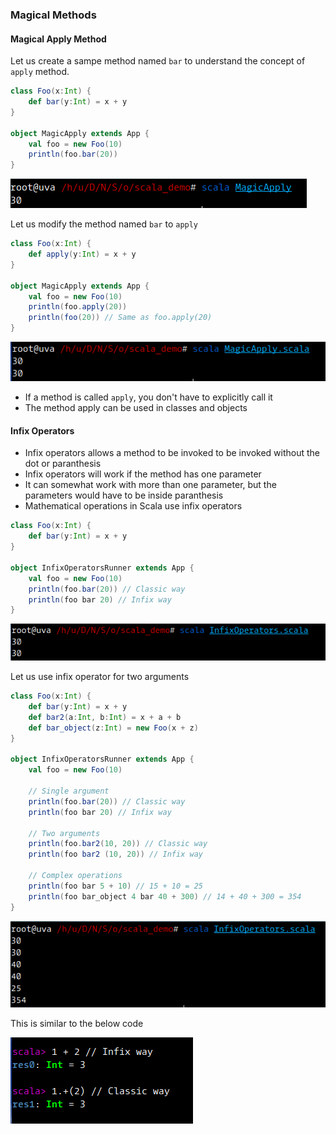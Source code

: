 ### Magical Methods

#### Magical Apply Method

Let us create a sampe method named `bar` to understand the concept of `apply` method.

```scala
class Foo(x:Int) {
    def bar(y:Int) = x + y
}

object MagicApply extends App {
    val foo = new Foo(10)
    println(foo.bar(20))
}
```

![](/assets/Magic_Apply_bar.png)

Let us modify the method named `bar` to `apply`

```scala
class Foo(x:Int) {
    def apply(y:Int) = x + y
}

object MagicApply extends App {
    val foo = new Foo(10)
    println(foo.apply(20))
    println(foo(20)) // Same as foo.apply(20)
}
```

![](/assets/MagicApply_apply.png)

* If a method is called `apply`, you don't have to explicitly call it
* The method apply can be used in classes and objects

#### Infix Operators

* Infix operators allows a method to be invoked to be invoked without the dot or paranthesis
* Infix operators will work if the method has one parameter
* It can somewhat work with more than one parameter, but the parameters would have to be inside paranthesis
* Mathematical operations in Scala use infix operators

```scala
class Foo(x:Int) {
    def bar(y:Int) = x + y
}

object InfixOperatorsRunner extends App {
    val foo = new Foo(10)
    println(foo.bar(20)) // Classic way
    println(foo bar 20) // Infix way
}
```

![](/assets/Infix_Operators_1.png)

Let us use infix operator for two arguments

```scala
class Foo(x:Int) {
	def bar(y:Int) = x + y
	def bar2(a:Int, b:Int) = x + a + b
	def bar_object(z:Int) = new Foo(x + z)
}

object InfixOperatorsRunner extends App {
	val foo = new Foo(10)
	
	// Single argument
	println(foo.bar(20)) // Classic way
	println(foo bar 20) // Infix way
	
	// Two arguments
	println(foo.bar2(10, 20)) // Classic way
	println(foo bar2 (10, 20)) // Infix way

	// Complex operations
	println(foo bar 5 + 10) // 15 + 10 = 25
	println(foo bar_object 4 bar 40 + 300) // 14 + 40 + 300 = 354
}
```

![](/assets/Infix_Operators_2.png)

This is similar to the below code

![](/assets/Infix_Operators_3.png)

